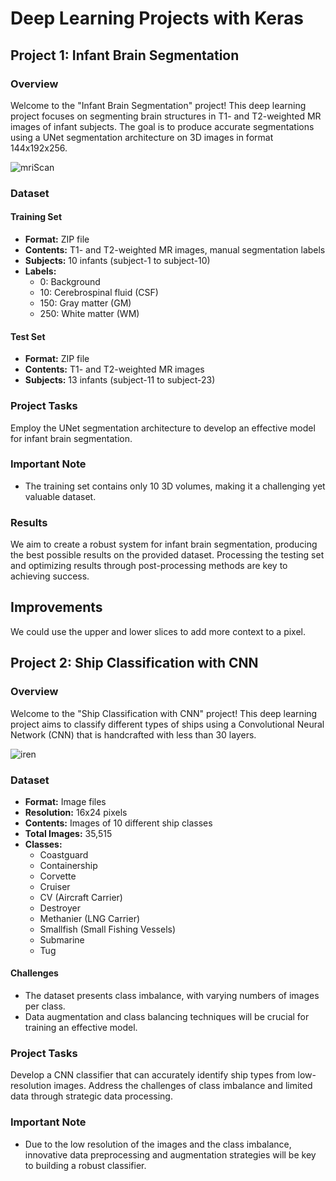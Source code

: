 # Deep Learning Projects with Keras

## Project 1: Infant Brain Segmentation

### Overview

Welcome to the "Infant Brain Segmentation" project! This deep learning project focuses on segmenting brain structures in T1- and T2-weighted MR images of infant subjects. The goal is to produce accurate segmentations using a UNet segmentation architecture on 3D images in format 144x192x256.

![mriScan](https://github.com/Rickil/keras_deep-learning/assets/38404628/477ebbff-c175-41d5-b8d6-fd7d7956c27d)

### Dataset

#### Training Set
- **Format:** ZIP file
- **Contents:** T1- and T2-weighted MR images, manual segmentation labels
- **Subjects:** 10 infants (subject-1 to subject-10)
- **Labels:**
  - 0: Background
  - 10: Cerebrospinal fluid (CSF)
  - 150: Gray matter (GM)
  - 250: White matter (WM)

#### Test Set
- **Format:** ZIP file
- **Contents:** T1- and T2-weighted MR images
- **Subjects:** 13 infants (subject-11 to subject-23)

### Project Tasks

Employ the UNet segmentation architecture to develop an effective model for infant brain segmentation.

### Important Note

- The training set contains only 10 3D volumes, making it a challenging yet valuable dataset.

### Results

We aim to create a robust system for infant brain segmentation, producing the best possible results on the provided dataset. Processing the testing set and optimizing results through post-processing methods are key to achieving success.

## Improvements

We could use the upper and lower slices to add more context to a pixel.

## Project 2: Ship Classification with CNN

### Overview

Welcome to the "Ship Classification with CNN" project! This deep learning project aims to classify different types of ships using a Convolutional Neural Network (CNN) that is handcrafted with less than 30 layers.

![iren](https://github.com/Rickil/keras_deep-learning/assets/38404628/24bd1aa8-6642-42c6-8bfa-213d19da7ad0)

### Dataset

- **Format:** Image files
- **Resolution:** 16x24 pixels
- **Contents:** Images of 10 different ship classes
- **Total Images:** 35,515
- **Classes:**
  - Coastguard
  - Containership
  - Corvette
  - Cruiser
  - CV (Aircraft Carrier)
  - Destroyer
  - Methanier (LNG Carrier)
  - Smallfish (Small Fishing Vessels)
  - Submarine
  - Tug

#### Challenges
- The dataset presents class imbalance, with varying numbers of images per class.
- Data augmentation and class balancing techniques will be crucial for training an effective model.

### Project Tasks

Develop a CNN classifier that can accurately identify ship types from low-resolution images. Address the challenges of class imbalance and limited data through strategic data processing.

### Important Note

- Due to the low resolution of the images and the class imbalance, innovative data preprocessing and augmentation strategies will be key to building a robust classifier.
